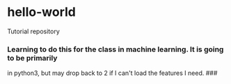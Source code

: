 # hello-world
Tutorial repository
### Learning to do this for the class in machine learning.  It is going to be primarily 
in python3, but may drop back to 2 if I can't load the features I need. ###

